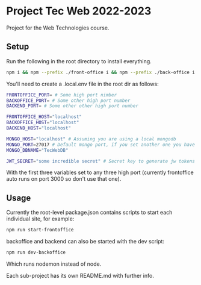 # Project Tec Web 2022-2023

Project for the Web Technologies course.

## Setup

Run the following in the root directory to install everything.

```bash
npm i && npm --prefix ./front-office i && npm --prefix ./back-office i && npm --prefix ./backend i
```

You'll need to create a .local.env file in the root dir as follows:

```bash
FRONTOFFICE_PORT= # Some high port nimber
BACKOFFICE_PORT= # Some other high port number
BACKEND_PORT= # Some other other high port number

FRONTOFFICE_HOST="localhost"
BACKOFFICE_HOST="localhost"
BACKEND_HOST="localhost"

MONGO_HOST="localhost" # Assuming you are using a local mongodb
MONGO_PORT=27017 # Default mongo port, if you set another one you have to change this too
MONGO_DBNAME="TecWebDB"

JWT_SECRET="some incredible secret" # Secret key to generate jw tokens in the backend
```

With the first three variables set to any three high port (currently frontoffice auto runs on port 3000 so don't use that one).



## Usage 

Currently the root-level package.json contains scripts to start each individual site, for example:

```bash
npm run start-frontoffice
```

backoffice and backend can also be started with the dev script:

```bash
npm run dev-backoffice
```
Which runs nodemon instead of node.

Each sub-project has its own README.md with further info.